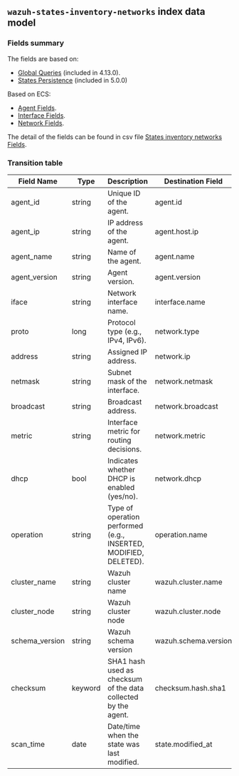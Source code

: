## `wazuh-states-inventory-networks` index data model

### Fields summary

The fields are based on:
- [Global Queries](https://github.com/wazuh/wazuh/issues/27898) (included in 4.13.0).
- [States Persistence](https://github.com/wazuh/wazuh/issues/29840#issuecomment-2937251736) (included in 5.0.0)

Based on ECS:

- [Agent Fields](https://www.elastic.co/guide/en/ecs/current/ecs-agent.html).
- [Interface Fields](https://www.elastic.co/guide/en/ecs/current/ecs-interface.html).
- [Network Fields](https://www.elastic.co/guide/en/ecs/current/ecs-network.html).

The detail of the fields can be found in csv file [States inventory networks Fields](fields.csv).

### Transition table

| Field Name     | Type    | Description                                                      | Destination Field    | Custom |
|----------------|---------|------------------------------------------------------------------|----------------------|--------|
| agent_id       | string  | Unique ID of the agent.                                          | agent.id             | FALSE  |
| agent_ip       | string  | IP address of the agent.                                         | agent.host.ip        | TRUE   |
| agent_name     | string  | Name of the agent.                                               | agent.name           | FALSE  |
| agent_version  | string  | Agent version.                                                   | agent.version        | FALSE  |
| iface          | string  | Network interface name.                                          | interface.name       | FALSE  |
| proto          | long    | Protocol type (e.g., IPv4, IPv6).                                | network.type         | FALSE  |
| address        | string  | Assigned IP address.                                             | network.ip           | FALSE  |
| netmask        | string  | Subnet mask of the interface.                                    | network.netmask      | TRUE   |
| broadcast      | string  | Broadcast address.                                               | network.broadcast    | TRUE   |
| metric         | string  | Interface metric for routing decisions.                          | network.metric       | TRUE   |
| dhcp           | bool    | Indicates whether DHCP is enabled (yes/no).                      | network.dhcp         | TRUE   |
| operation      | string  | Type of operation performed (e.g., INSERTED, MODIFIED, DELETED). | operation.name       | TRUE   |
| cluster_name   | string  | Wazuh cluster name                                               | wazuh.cluster.name   | TRUE   |
| cluster_node   | string  | Wazuh cluster node                                               | wazuh.cluster.node   | TRUE   |
| schema_version | string  | Wazuh schema version                                             | wazuh.schema.version | TRUE   |
| checksum       | keyword | SHA1 hash used as checksum of the data collected by the agent.   | checksum.hash.sha1   | TRUE   |
| scan_time      | date    | Date/time when the state was last modified.                             | state.modified_at    | TRUE   |
